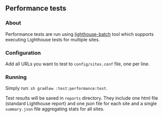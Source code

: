 ## Performance tests

### About

Performance tests are run using [lighthouse-batch](https://www.npmjs.com/package/lighthouse-batch) tool which supports executing Lighthouse tests for multiple sites. 

### Configuration

Add all URLs you want to test to `config/sites.conf` file, one per line.

### Running

Simply run: `sh gradlew :test:performance:test`. 

Test results will be saved in `reports` directory. They include one html file (standard Lighthouse report) and one json file for each site and a single `summary.json` file aggregating stats for all sites.

